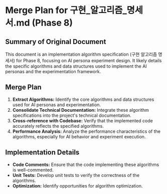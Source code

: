 # Merge Plan for 구현_알고리즘_명세서.md (Phase 8)

## Summary of Original Document
This document is an implementation algorithm specification (구현 알고리즘 명세서) for Phase 8, focusing on AI persona experiment design. It likely details the specific algorithms and data structures used to implement the AI personas and the experimentation framework.

## Merge Plan
1.  **Extract Algorithms:** Identify the core algorithms and data structures used for AI personas and experimentation.
2.  **Consolidate Technical Documentation:** Integrate these algorithm specifications into the project's technical documentation.
3.  **Cross-reference with Codebase:** Verify that the implemented code accurately reflects the specified algorithms.
4.  **Performance Analysis:** Analyze the performance characteristics of the algorithms, especially for AI behavior and experiment execution.

## Implementation Details
-   **Code Comments:** Ensure that the code implementing these algorithms is well-commented.
-   **Unit Tests:** Develop unit tests to verify the correctness of the algorithms.
-   **Optimization:** Identify opportunities for algorithm optimization.

